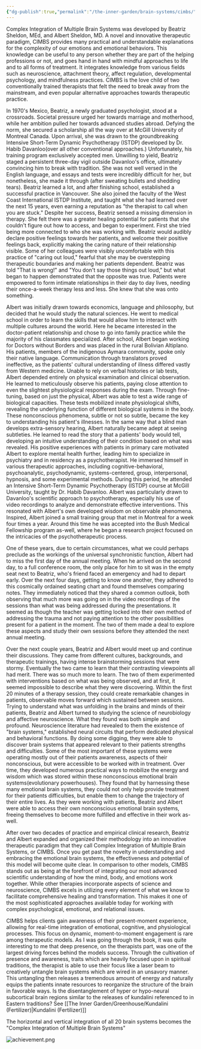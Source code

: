 ```yaml
---
{"dg-publish":true,"permalink":"/the-inner-garden/brain-systems/cimbs/"}
---
```


Complex Integration of Multiple Brain Systems was developed by Beatriz Sheldon, MEd, and Albert Sheldon, MD. A novel and innovative therapeutic paradigm, CIMBS provides many practical and understandable explanations for the complexity of our emotions and emotional behaviors. This knowledge can be useful to any person whether they are part of the helping professions or not, and goes hand in hand with mindful approaches to life and to all forms of treatment. It integrates knowledge from various fields such as neuroscience, attachment theory, affect regulation, developmental psychology, and mindfulness practices. CIMBS is the love child of two conventionally trained therapists that felt the need to break away from the mainstream, and even popular alternative approaches towards therapeutic practice.

In 1970's Mexico, Beatriz, a newly graduated psychologist, stood at a crossroads. Societal pressure urged her towards marriage and motherhood, while her ambition pulled her towards advanced studies abroad. Defying the norm, she secured a scholarship all the way over at McGill University of Montreal Canada. Upon arrival, she was drawn to the groundbreaking Intensive Short-Term Dynamic Psychotherapy (ISTDP) developed by Dr. Habib Davanloo(over all other conventional approaches.) Unfortunately, his training program exclusively accepted men. Unwilling to yield, Beatriz staged a persistent three-day vigil outside Davanloo's office, ultimately convincing him to break with tradition. She was not well versed in the English language, and essays and tests were incredibly difficult for her, but nonetheless, she made it through (after sweating bullets and shedding tears). Beatriz learned a lot, and after finishing school, established a successful practice in Vancouver. She also joined the faculty of the West Coast International ISTDP Institute, and taught what she had learned over the next 15 years, even earning a reputation as "the therapist to call when you are stuck." Despite her success, Beatriz sensed a missing dimension in therapy. She felt there was a greater healing potential for patients that she couldn't figure out how to access, and began to experiment. First she tried being more connected to who she was working with. Beatriz would audibly declare positive feelings towards her patients, and welcome their positive feelings back, explicitly making the caring nature of their relationship visible. Some of her colleagues were visibly uncomfortable with this practice of "caring out loud," fearful that she may be overstepping therapeutic boundaries and making her patients dependent. Beatriz was told "That is wrong!" and "You don't say those things out loud," but what began to happen demonstrated that the opposite was true. Patients were empowered to form intimate relationships in their day to day lives, needing their once-a-week therapy less and less. She knew that she was onto something.

Albert was initially drawn towards economics, language and philosophy, but decided that he would study the natural sciences. He went to medical school in order to learn the skills that would allow him to interact with multiple cultures around the world. Here he became interested in the doctor-patient relationship and chose to go into family practice while the majority of his classmates specialized. After school, Albert began working for Doctors without Borders and was placed in the rural Bolivian Altiplano. His patients, members of the indigenous Aymara community, spoke only their native language. Communication through translators proved ineffective, as the patients' cultural understanding of illness differed vastly from Western medicine. Unable to rely on verbal histories or lab tests, Albert depended entirely on physical examination and clinical observation. He learned to meticulously observe his patients, paying close attention to even the slightest physiological responses during the exam. Through fine-tuning, based on just the physical, Albert was able to test a wide range of biological capacities. These tests mobilized innate physiological shifts, revealing the underlying function of different biological systems in the body. These nonconscious phenomena, subtle or not so subtle, became the key to understanding his patient's illnesses. In the same way that a blind man develops extra-sensory hearing, Albert naturally became adept at seeing subtleties. He learned to read the story that a patients' body would tell, developing an intuitive understanding of their condition based on what was revealed. His positive experiences with patients in primary care motivated Albert to explore mental health further, leading him to specialize in psychiatry and in residency as a psychotherapist. He immersed himself in various therapeutic approaches, including cognitive-behavioral, psychoanalytic, psychodynamic, systems-centered, group, interpersonal, hypnosis, and some experimental methods. During this period, he attended an Intensive Short-Term Dynamic Psychotherapy (ISTDP) course at McGill University, taught by Dr. Habib Davanloo. Albert was particularly drawn to Davanloo's scientific approach to psychotherapy, especially his use of video recordings to analyze and demonstrate effective interventions. This resonated with Albert's own developed wisdom on observable phenomena. Inspired, Albert joined a small training group that met in Montreal for a week four times a year. Around this time he was accepted into the Bush Medical Fellowship program as-well, where he began a research project focused on the intricacies of the psychotherapeutic process.

One of these years, due to certain circumstances, what we could perhaps preclude as the workings of the universal synchronistic function, Albert had to miss the first day of the annual meeting. When he arrived on the second day, to a full conference room, the only place for him to sit was in the empty seat next to Beatriz, who's friend faced an emergency and had to depart early. Over the next four days, getting to know one another, they adhered to this cosmically ordained seating chart and found themselves comparing notes. They immediately noticed that they shared a common outlook, both observing that much more was going on in the video recordings of the sessions than what was being addressed during the presentations. It seemed as though the teacher was getting locked into their own method of addressing the trauma and not paying attention to the other possibilities present for a patient in the moment. The two of them made a deal to explore these aspects and study their own sessions before they attended the next annual meeting.

Over the next couple years, Beatriz and Albert would meet up and continue their discussions. They came from different cultures, backgrounds, and therapeutic trainings, having intense brainstorming sessions that were stormy. Eventually the two came to learn that their contrasting viewpoints all had merit. There was so much more to learn. The two of them experimented with interventions based on what was being observed, and at first, it seemed impossible to describe what they were discovering. Within the first 20 minutes of a therapy session, they could create remarkable changes in patients, observable moves forward which sustained between sessions. Trying to understand what was unfolding in the brains and minds of their patients, Beatriz and Albert turned to studying the science of neurobiology and affective neuroscience. What they found was both simple and profound. Neuroscience literature had revealed to them the existence of "brain systems," established neural circuits that perform dedicated physical and behavioral functions. By doing some digging, they were able to discover brain systems that appeared relevant to their patients strengths and difficulties. Some of the most important of these systems were operating mostly out of their patients awareness, aspects of their nonconscious, but were accessible to be worked with in treatment. Over time, they developed numerous practical ways to mobilize the energy and wisdom which was stored within these nonconscious emotional brain systems(evolutionary powerhouses). They found that by harnessing these many emotional brain systems, they could not only help provide treatment for their patients difficulties, but enable them to change the trajectory of their entire lives. As they were working with patients, Beatriz and Albert were able to access their own nonconscious emotional brain systems, freeing themselves to become more fulfilled and effective in their work as-well.

After over two decades of practice and empirical clinical research, Beatriz and Albert expanded and organized their methodology into an innovative therapeutic paradigm that they call Complex Integration of Multiple Brain Systems, or CIMBS. Once you get past the novelty in understanding and embracing the emotional brain systems, the effectiveness and potential of this model will become quite clear. In comparison to other models, CIMBS stands out as being at the forefront of integrating our most advanced scientific understanding of how the mind, body, and emotions work together. While other therapies incorporate aspects of science and neuroscience, CIMBS excels in utilizing every element of what we know to facilitate comprehensive healing and transformation. This makes it one of the most sophisticated approaches available today for working with complex psychological, emotional, and relational issues.

CIMBS helps clients gain awareness of their present-moment experience, allowing for real-time integration of emotional, cognitive, and physiological processes. This focus on dynamic, moment-to-moment engagement is rare among therapeutic models. As I was going through the book, it was quite interesting to me that deep presence, on the therapists part, was one of the largest driving forces behind the models success. Through the cultivation of presence and awareness, traits which are heavily focused upon in spiritual traditions, the therapist is able to use their focus like a laser beam to creatively untangle brain systems which are wired in an unsavory manner. This untangling then releases a tremendous amount of energy and naturally equips the patients innate resources to reorganize the structure of the brain in favorable ways. Is the disentanglement of hyper or hypo-neural subcortical brain regions similar to the releases of kundalini referenced to in Eastern traditions? 
	See [[The Inner Garden/Greenhouse/Kundalini (Fertilizer)\|Kundalini (Fertilizer)]]


The horizontal and vertical integration of all 20 brain systems becomes the "Complex Integration of Multiple Brain Systems"


![achievement.png](/img/user/images/achievement.png)
